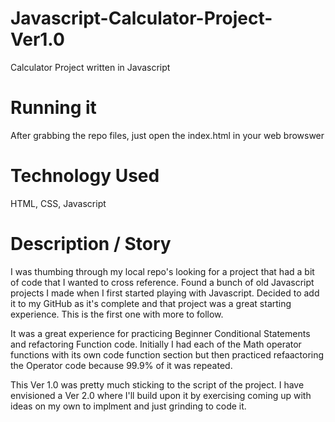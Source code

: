 # Javascript-Calculator-Project-Ver1.0
Calculator Project written in Javascript 


# Running it
After grabbing the repo files, just open the index.html in your web browswer

# Technology Used
HTML, CSS, Javascript

# Description / Story
I was thumbing through my local repo's looking for a project that had a bit of code that I wanted to cross reference.  Found a bunch of old Javascript projects I made when I first started playing with Javascript.  Decided to add it to my GitHub as it's complete and that project was a great starting experience.  This is the first one with more to follow.  

It was a great experience for practicing Beginner Conditional Statements and refactoring Function code.  Initially I had each of the Math operator functions with its own code function section but then practiced refaactoring the Operator code because 99.9% of it was repeated.  

This Ver 1.0 was pretty much sticking to the script of the project.  I have envisioned a Ver 2.0 where I'll build upon it by exercising coming up with ideas on my own to implment and just grinding to code it.

